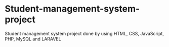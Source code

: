 # Student-management-system-project
Student management system project done by using HTML, CSS, JavaScript, PHP, MySQL and LARAVEL
